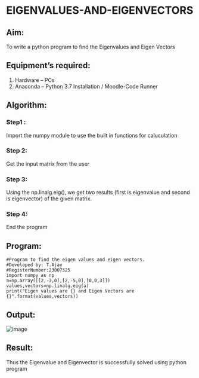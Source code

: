 # EIGENVALUES-AND-EIGENVECTORS
## Aim:
To write a python program to find the Eigenvalues and Eigen Vectors
## Equipment’s required:
1. 	Hardware – PCs
2. 	Anaconda – Python 3.7 Installation / Moodle-Code Runner
## Algorithm:
### Step1 : 
Import the numpy module to use the built in functions for caluculation
### Step 2: 
Get the input matrix from the user
### Step 3: 
Using the np.linalg.eig(),  we get two results (first is eigenvalue and second is eigenvector) of the given matrix.
### Step 4:
End the program

## Program:
```
#Program to find the eigen values and eigen vectors.
#Developed by: T.Ajay
#RegisterNumber:23007325
import numpy as np
a=np.array([[2,-3,0],[2,-5,0],[0,0,3]])
values,vectors=np.linalg.eig(a)
print("Eigen values are {} and Eigen Vectors are {}".format(values,vectors))
```

## Output:
![image](https://github.com/Ajayreddy-2006/EIGENVALUES-AND-EIGENVECTORS/assets/145742508/83124bfa-bdc2-4b53-86c2-f391ee85faf5)

## Result:
Thus the Eigenvalue and Eigenvector is successfully solved using python program
